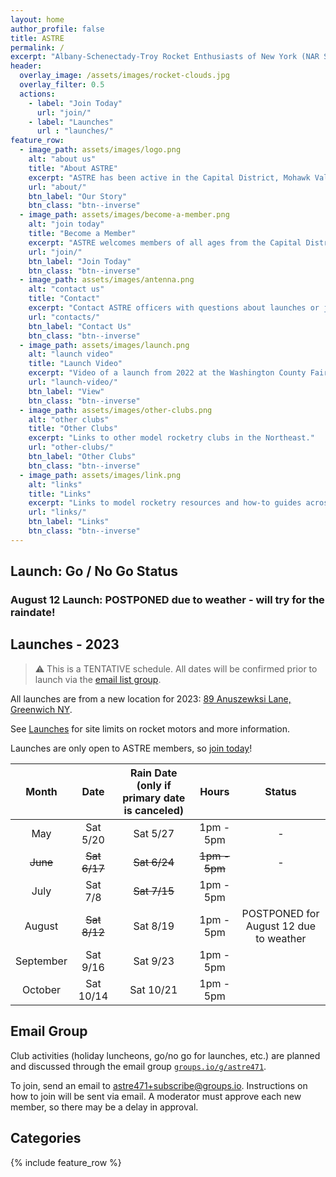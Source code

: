 ```yaml
---
layout: home
author_profile: false
title: ASTRE
permalink: /
excerpt: "Albany-Schenectady-Troy Rocket Enthusiasts of New York (NAR Section 471).  Model rocketry club with members from NYS Capital District... and beyond!"
header:
  overlay_image: /assets/images/rocket-clouds.jpg
  overlay_filter: 0.5
  actions:
    - label: "Join Today"
      url: "join/"
    - label: "Launches"
      url : "launches/"
feature_row:
  - image_path: assets/images/logo.png
    alt: "about us"
    title: "About ASTRE"
    excerpt: "ASTRE has been active in the Capital District, Mohawk Valley, and surrounding areas since 1986."
    url: "about/"
    btn_label: "Our Story"
    btn_class: "btn--inverse"
  - image_path: assets/images/become-a-member.png
    alt: "join today"
    title: "Become a Member"
    excerpt: "ASTRE welcomes members of all ages from the Capital District and beyond."
    url: "join/"
    btn_label: "Join Today"
    btn_class: "btn--inverse"
  - image_path: assets/images/antenna.png
    alt: "contact us"
    title: "Contact"
    excerpt: "Contact ASTRE officers with questions about launches or joining."
    url: "contacts/"
    btn_label: "Contact Us"
    btn_class: "btn--inverse"
  - image_path: assets/images/launch.png
    alt: "launch video"
    title: "Launch Video"
    excerpt: "Video of a launch from 2022 at the Washington County Fairgrounds."
    url: "launch-video/"
    btn_label: "View"
    btn_class: "btn--inverse"
  - image_path: assets/images/other-clubs.png
    alt: "other clubs"
    title: "Other Clubs"
    excerpt: "Links to other model rocketry clubs in the Northeast."
    url: "other-clubs/"
    btn_label: "Other Clubs"
    btn_class: "btn--inverse"
  - image_path: assets/images/link.png
    alt: "links"
    title: "Links"
    excerpt: "Links to model rocketry resources and how-to guides across the web."
    url: "links/"
    btn_label: "Links"
    btn_class: "btn--inverse"
---
```


## Launch: Go / No Go Status

### August 12 Launch: POSTPONED due to weather - will try for the raindate!

## Launches - 2023

> :warning: This is a TENTATIVE schedule.  All dates will be confirmed prior to launch via the [email list group](#email-group).

All launches are from a new location for 2023: [89 Anuszewksi Lane, Greenwich NY](https://goo.gl/maps/yjeWsc4JSsDdpZwLA).

See [Launches](launches/) for site limits on rocket motors and more information.  

Launches are only open to ASTRE members, so [join today](join/)!

| **Month**   |  **Date**    | **Rain Date (only if primary date is canceled)** | **Hours**     | **Status**                                      |  
|:---------:  |:---------:   |:-------------:                                   |:---------:    | :---------:                                     |
|       May   | Sat 5/20     | Sat 5/27                                         | 1pm - 5pm     | -                                               |
|    ~~June~~ | ~~Sat 6/17~~ | ~~Sat 6/24~~                                     | ~~1pm - 5pm~~ | -                                               |
|      July   | Sat 7/8      | ~~Sat 7/15~~                                     | 1pm - 5pm     |                                                 |
|    August   | ~~Sat 8/12~~ | Sat 8/19                                         | 1pm - 5pm     | POSTPONED for August 12 due to weather          |
| September   | Sat 9/16     | Sat 9/23                                         | 1pm - 5pm     |                                                 |
|   October   | Sat 10/14    | Sat 10/21                                        | 1pm - 5pm     |                                                 |

## Email Group

Club activities (holiday luncheons, go/no go for launches, etc.) are planned and discussed through the email group
[`groups.io/g/astre471`](https://groups.io/g/astre471).

To join, send an email to [astre471+subscribe@groups.io](mailto:astre471+subscribe@groups.io).  Instructions on how to 
join will be sent via email.  A moderator must approve each new member, so there may be a delay in approval.

## Categories

{% include feature_row %}

